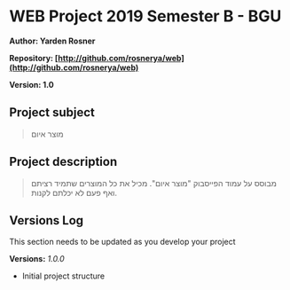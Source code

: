# WEB Project 2019 Semester B - BGU
**Author: Yarden Rosner**

**Repository:
[http://github.com/rosnerya/web](http://github.com/rosnerya/web)**

**Version: 1.0**

## Project subject
> מוצר איום
## Project description
>מבוסס על עמוד הפייסבוק "מוצר איום". מכיל את כל המוצרים שתמיד רציתם ואף פעם לא יכלתם לקנות.
## Versions Log
 This section needs to be updated as you develop your project

**Versions:**
*1.0.0*
- Initial project structure 